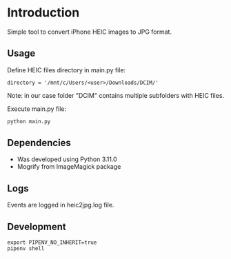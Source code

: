 # Introduction

Simple tool to convert iPhone HEIC images to JPG format.

## Usage

Define HEIC files directory in main.py file:
```
directory = '/mnt/c/Users/<user>/Downloads/DCIM/'
```
Note: in our case folder "DCIM" contains multiple subfolders with HEIC files.

Execute main.py file:
```python
python main.py
```	


## Dependencies

- Was developed using Python 3.11.0
- Mogrify from ImageMagick package

## Logs

Events are logged in heic2jpg.log file.

## Development

```
export PIPENV_NO_INHERIT=true
pipenv shell
```